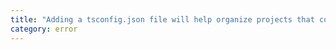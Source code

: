 ```yaml
---
title: "Adding a tsconfig.json file will help organize projects that contain both TypeScript and JavaScript files. Learn more at https://aka.ms/tsconfig."
category: error
---
```

